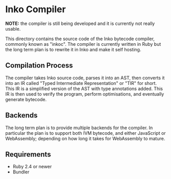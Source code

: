 # Inko Compiler

**NOTE:** the compiler is still being developed and it is currently not really
usable.

This directory contains the source code of the Inko bytecode compiler, commonly
known as "inkoc". The compiler is currently written in Ruby but the long term
plan is to rewrite it in Inko and make it self hosting.

## Compilation Process

The compiler takes Inko source code, parses it into an AST, then converts it
into an IR called "Typed Intermediate Representation" or "TIR" for short. This
IR is a simplified version of the AST with type annotations added. This IR is
then used to verify the program, perform optimisations, and eventually generate
bytecode.

## Backends

The long term plan is to provide multiple backends for the compiler. In
particular the plan is to support both IVM bytecode, and either JavaScript or
WebAssembly; depending on how long it takes for WebAssembly to mature.

## Requirements

* Ruby 2.4 or newer
* Bundler

